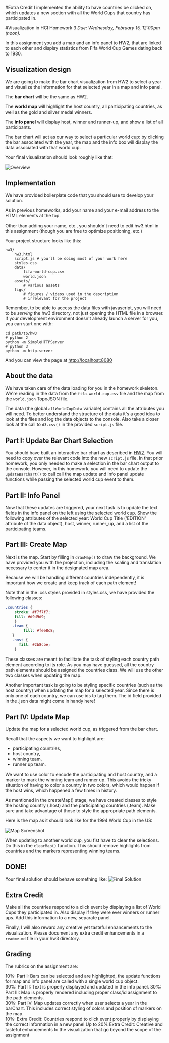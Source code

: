 #Extra Credit
I implemented the ability to have countries be clicked on, which updates a new section with all the World Cups that country has participated in.


#Visualization in HCI Homework 3
*Due: Wednesday, February 15, 12:00pm (noon).*

In this assignment you add a map and an info panel to HW2, that are linked to each other and display statistics from Fifa World Cup Games dating back to 1930.

## Visualization design

We are going to make the bar chart visualization from HW2 to select a year and visualize the information for that selected year in a map and info panel.

The **bar chart** will be the same as HW2.

The **world map** will highlight the host country, all participating  countries, as well as the gold and silver medal winners.

The **info panel** will display host, winner and runner-up, and show a list of all participants.

The bar chart will act as our way to select a particular world cup: by clicking the bar associated with the year, the map and the info box will display the data associated with that world cup.

Your final visualization should look roughly like that:

![Overview](figs/overview.png)

## Implementation

We have provided boilerplate code that you should use to develop your solution.

As in previous homeworks, add your name and your e-mail address to the HTML elements at the top.

Other than adding your name, etc., you shouldn't need to edit hw3.html in this assignment (though you are free to optimize positioning, etc.)

Your project structure looks like this:

    hw3/
        hw3.html
        script.js # you'll be doing most of your work here
        styles.css
        data/
        	fifa-world-cup.csv
        	world.json
        assets/
        	# various assets
        figs/
        	# figures / videos used in the description
        	# irrelevant for the project


Remember, to be able to access the data files with javascript, you will need to be *serving* the hw3 directory, not just opening the HTML file in a browser. If your development environment doesn't already launch a server for you, you can start one with:

    cd path/to/hw3
    # python 2
    python -m SimpleHTTPServer
    # python 3
    python -m http.server

And you can view the page at [http://localhost:8080](http://localhost:8080)

## About the data

We have taken care of the data loading for you in the homework skeleton. We're reading in the data from the `fifa-world-cup.csv` file and the map from the `world.json` TopoJSON file.

The data (the global `allWorldCupData` variable) contains all the attributes you will need.
To better understand the structure of the data it's a good idea to look at the files and log the data objects to the console. Also take a closer look at the call to `d3.csv()` in the provided `script.js` file.

## Part I: Update Bar Chart Selection

You should have built an interactive bar chart as described in [HW2](../hw2/).  You will need to copy over the relevant code into the new `script.js` file.  In that prior homework, you only needed to make a selection in the bar chart output to the console.  However, in this homework, you will need to update the `updateBarChart()` to call call the map update and info panel update functions while passing the selected world cup event to them.

## Part II: Info Panel

Now that these updates are triggered, your next task is to update the text fields in the info panel on the left using the selected world cup. Show the following attributes of the selected year: World Cup Title ('EDITION' attribute of the data object), host, winner, runner_up, and a list of the participating teams.


## Part III: Create Map

Next is the map. Start by filling in ``drawMap()`` to draw the background. We have provided you with the projection, including the scaling and translation necessary to center it in the designated map area.

Because we will be handling different countries independently, it is important how we create and keep track of each path element!

Note that in the .css styles provided in styles.css, we have provided the following classes:

```css
.countries {
	stroke: #f7f7f7;
	fill: #d9d9d9;
	}
   .team {
   		fill: #fee8c8;
   }
   .host {
      fill: #2b8cbe;
	}
```

These classes are meant to facilitate the task of styling each country path element according to its role. As you may have guessed, all the country path elements should be assigned the countries class. We will use the other two classes when updating the map.

Another important task is going to be styling specific countries (such as the host country) when updating the map for a selected year. Since there is only one of each country, we can use ids to tag them. The id field provided in the .json data might come in handy here!

## Part IV: Update Map

Update the map for a selected world cup, as triggered from the bar chart.

Recall that the aspects we want to highlight are:

 * participating countries,
 * host country,
 * winning team,
 * runner up team.

We want to use color to encode the participating and host country, and a marker to mark the winning team and runner up. This avoids the tricky situation of having to color a country in two colors, which would happen if the host wins, which happened a few times in history.

As mentioned in the createMap() stage, we have created classes to style the hosting country (.host) and the participating countries (.team). Make sure and take advantage of those to style the appropriate path elements.

Here is the map as it should look like for the 1994 World Cup in the US:

![Map Screenshot](figs/map.png)

When updating to another world cup, you fist have to clear the selections. Do this in the `clearMap()` function. This should remove highlights from countries and the markers representing winning teams.

## DONE!

Your final solution should behave something like:
![Final Solution](figs/final.gif)

## Extra Credit

Make all the countries respond to a click event by displaying a list of World Cups they participated in. Also display if they were ever winners or runner ups. Add this information to a new, separate panel.

Finally, I will also reward any creative yet tasteful enhancements to the visualization.  Please document any extra credit enhancements in a `readme.md` file in your hw3 directory.

## Grading

The rubrics on the assignment are:

10%: Part I: Bars can be selected and are highlighted, the update functions for map and info panel are called with a single world cup object.  
30%: Part II: Text is properly displayed and updated in the info panel.
30%: Part III: Map is properly rendered including proper class/id assignment to the path elements.  
30%: Part IV: Map updates correctly when user selects a year in the barChart. This includes correct styling of colors and position of markers on the map.  
10%: Extra Credit: Countries respond to click event properly by displaying the correct information in a new panel
Up to 20% Extra Credit:  Creative and tasteful enhancements to the visualization that go beyond the scope of the assignment
